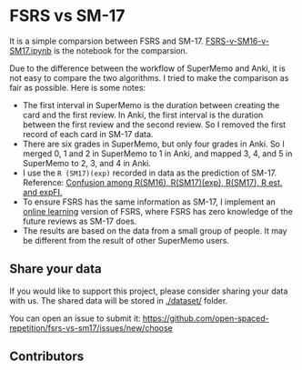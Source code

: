 # FSRS vs SM-17

It is a simple comparsion between FSRS and SM-17. [FSRS-v-SM16-v-SM17.ipynb](./FSRS-v-SM16-v-SM17.ipynb) is the notebook for the comparsion.

Due to the difference between the workflow of SuperMemo and Anki, it is not easy to compare the two algorithms. I tried to make the comparison as fair as possible. Here is some notes:
- The first interval in SuperMemo is the duration between creating the card and the first review. In Anki, the first interval is the duration between the first review and the second review. So I removed the first record of each card in SM-17 data.
- There are six grades in SuperMemo, but only four grades in Anki. So I merged 0, 1 and 2 in SuperMemo to 1 in Anki, and mapped 3, 4, and 5 in SuperMemo to 2, 3, and 4 in Anki.
- I use the `R (SM17)(exp)` recorded in data as the prediction of SM-17. Reference: [Confusion among R(SM16), R(SM17)(exp), R(SM17), R est. and expFI.](https://supermemopedia.com/wiki/Confusion_among_R(SM16),_R(SM17)(exp),_R(SM17),_R_est._and_expFI.)
- To ensure FSRS has the same information as SM-17, I implement an [online learning](https://en.wikipedia.org/wiki/Online_machine_learning) version of FSRS, where FSRS has zero knowledge of the future reviews as SM-17 does.
- The results are based on the data from a small group of people. It may be different from the result of other SuperMemo users.

## Share your data

If you would like to support this project, please consider sharing your data with us. The shared data will be stored in [./dataset/](./dataset/) folder. 

You can open an issue to submit it: https://github.com/open-spaced-repetition/fsrs-vs-sm17/issues/new/choose


## Contributors

<!-- ALL-CONTRIBUTORS-LIST:START - Do not remove or modify this section -->
<!-- prettier-ignore-start -->
<!-- markdownlint-disable -->

<!-- markdownlint-restore -->
<!-- prettier-ignore-end -->

<!-- ALL-CONTRIBUTORS-LIST:END -->